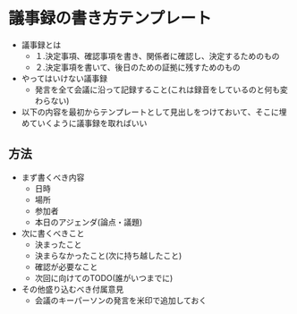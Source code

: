 # 議事録の書き方テンプレート
- 議事録とは
  - １.決定事項、確認事項を書き、関係者に確認し、決定するためのもの
  - ２.決定事項を書いて、後日のための証拠に残すためのもの
- やってはいけない議事録
  - 発言を全て会議に沿って記録すること(これは録音をしているのと何も変わらない)
- 以下の内容を最初からテンプレートとして見出しをつけておいて、そこに埋めていくように議事録を取ればいい
## 方法
- まず書くべき内容
  - 日時
  - 場所
  - 参加者
  - 本日のアジェンダ(論点・議題)
- 次に書くべきこと
  - 決まったこと
  - 決まらなかったこと(次に持ち越したこと)
  - 確認が必要なこと
  - 次回に向けてのTODO(誰がいつまでに)
- その他盛り込むべき付属意見
  - 会議のキーパーソンの発言を米印で追加しておく
